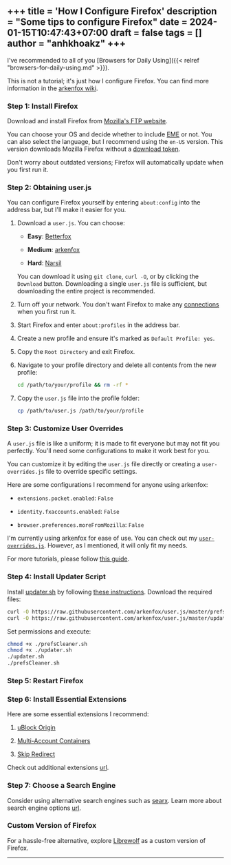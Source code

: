 +++
title = 'How I Configure Firefox'
description = "Some tips to configure Firefox"
date = 2024-01-15T10:47:43+07:00
draft = false
tags = []
author = "anhkhoakz"
+++
---

I've recommended to all of you [Browsers for Daily Using]({{< relref
"browsers-for-daily-using.md" >}}).

This is not a tutorial; it's just how I configure Firefox. You can find more
information in the [arkenfox wiki](https://github.com/arkenfox/user.js/wiki).

### Step 1: Install Firefox

Download and install Firefox from [Mozilla's FTP
website](https://ftp.mozilla.org/pub/firefox/releases).

You can choose your OS and decide whether to include
[EME](https://hsivonen.fi/eme/) or not. You can also select the language, but I
recommend using the `en-US` version. This version downloads Mozilla Firefox
without a [download
token](https://bugzilla.mozilla.org/show_bug.cgi?id=1677497#c0).

Don't worry about outdated versions; Firefox will automatically update when you
first run it.

### Step 2: Obtaining user.js

You can configure Firefox yourself by entering `about:config` into the address
bar, but I'll make it easier for you.

1. Download a `user.js`. You can choose:

    - **Easy**: [Betterfox](https://github.com/yokoffing/Betterfox/)

    - **Medium**: [arkenfox](https://github.com/arkenfox/user.js/)

    - **Hard**: [Narsil](https://git.nixnet.services/Narsil/desktop_user.js/)

    You can download it using `git clone`, `curl -O`, or by clicking the
`Download` button. Downloading a single `user.js` file is sufficient, but
downloading the entire project is recommended.

2. Turn off your network. You don't want Firefox to make any
[connections](https://sizeof.cat/post/web-browser-telemetry/#mozilla-firefox)
when you first run it.

3. Start Firefox and enter `about:profiles` in the address bar.

4. Create a new profile and ensure it's marked as `Default Profile: yes`.

5. Copy the `Root Directory` and exit Firefox.

6. Navigate to your profile directory and delete all contents from the new
profile:

    ```sh
    cd /path/to/your/profile && rm -rf *
    ```

7. Copy the `user.js` file into the profile folder:

    ```sh
    cp /path/to/user.js /path/to/your/profile

    ```

### Step 3: Customize User Overrides

A `user.js` file is like a uniform; it is made to fit everyone but may not fit
you perfectly. You'll need some configurations to make it work best for you.

You can customize it by editing the `user.js` file directly or creating a
`user-overrides.js` file to override specific settings.

Here are some configurations I recommend for anyone using arkenfox:

- `extensions.pocket.enabled`: `False`

- `identity.fxaccounts.enabled`: `False`

- `browser.preferences.moreFromMozilla`: `False`

I'm currently using arkenfox for ease of use. You can check out my
[`user-overrides.js`](https://paste.sr.ht/~anhkhoakz/928da4827f209d1963c125669e842a4e1ee3876a).
However, as I mentioned, it will only fit my needs.

For more tutorials, please follow [this
guide](https://github.com/arkenfox/user.js/wiki/3.1-Overrides).

### Step 4: Install Updater Script

Install
[updater.sh](https://raw.githubusercontent.com/arkenfox/user.js/master/updater.sh)
by following [these
instructions](https://github.com/arkenfox/user.js/wiki/3.4-Apply-&-Update-&-Maintain).
Download the required files:

```sh
curl -O https://raw.githubusercontent.com/arkenfox/user.js/master/prefsCleaner.sh
curl -O https://raw.githubusercontent.com/arkenfox/user.js/master/updater.sh
```

Set permissions and execute:

```sh
chmod +x ./prefsCleaner.sh
chmod +x ./updater.sh
./updater.sh
./prefsCleaner.sh
```

### Step 5: Restart Firefox

### Step 6: Install Essential Extensions

Here are some essential extensions I recommend:

1. [uBlock Origin](https://github.com/gorhill/uBlock)

2. [Multi-Account
Containers](https://github.com/mozilla/multi-account-containers)

3. [Skip Redirect](https://github.com/sblask/webextension-skip-redirect)

Check out additional extensions
[url](https://github.com/arkenfox/user.js/wiki/4.1-Extensions).

### Step 7: Choose a Search Engine

Consider using alternative search engines such as
[searx](https://searx.github.io/searx/). Learn more about search engine options
[url](https://digdeeper.neocities.org/articles/search).

### Custom Version of Firefox

For a hassle-free alternative, explore [Librewolf](https://librewolf.net/) as a
custom version of Firefox.

---
